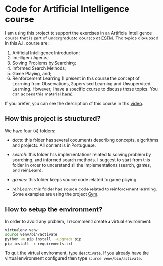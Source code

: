 # Code for Artificial Intelligence course

I am using this project to support the exercises in an Artificial Intelligence course that is part of undergraduate courses at [ESPM](http://international.espm.br/). The topics discussed in this A.I. course are: 

1.	Artificial Intelligence Introduction;
2.	Intelligent Agents;
3.	Solving Problems by Searching;
4.	Informed Search Methods;
5.	Game Playing, and;
6.	Reinforcement Learning (I present in this course the concept of Learning from Observations, Supervised Learning and Unsupervised Learning. However, I have a specific course to discuss those topics. You can access this material [here](https://github.com/fbarth/ml-espm)).

If you prefer, you can see the description of this course in this [video](https://www.youtube.com/watch?v=LsD24XDhIHg). 

## How this project is structured? 

We have four (4) folders:

* *docs*: this folder has several documents describing concepts, algorithms and projects. All content is in Portuguese. 

* *search*: this folder has implementations related to solving problem by searching, and informed search methods. I suggest to start from this folder in order to understand all the implementations (search, games, and reinLearn).

* *games*: this folder keeps source code related to game playing.

* *reinLearn*: this folder has source code related to reinforcement learning. Some examples are using the project [Gym](https://gym.openai.com/).

## How to setup the environment? 

In order to avoid any problem, I recommend create a virtual environment: 

````bash
virtualenv venv
source venv/bin/activate
python -m pip install --upgrade pip
pip install -r requirements.txt
````

To quit the virtual environment, type `deactivate`. If you already have the virtual environment configured then type `source venv/bin/activate`. 


